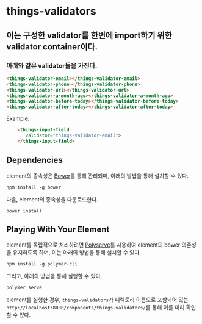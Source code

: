# things-validators

## 이는 구성한 validator를 한번에 import하기 위한 validator container이다.


### 아래와 같은 validator들을 가진다.
```html
<things-validator-email></things-validator-email>
<things-validator-phone></things-validator-phone>
<things-validator-url></things-validator-url>
<things-validator-a-month-ago></things-validator-a-month-ago>
<things-validator-before-today></things-validator-before-today>
<things-validator-after-today></things-validator-after-today>
```

Example:
```html
    <things-input-field
       validator="things-validator-email">
    </things-input-field>
```


## Dependencies

element의 종속성은 [Bower](http://bower.io/)를 통해 관리되며, 아래의 방법을 통해 설치할 수 있다.

    npm install -g bower

다음, element의 종속성을 다운로드한다.

    bower install


## Playing With Your Element

element를 독립적으로 처리하려면 [Polyserve](https://github.com/PolymerLabs/polyserve)를 사용하여 element의 bower 의존성을 유지하도록 하며, 이는 아래의 방법을 통해 설치할 수 있다.

    npm install -g polymer-cli

그리고, 아래의 방법을 통해 실행할 수 있다.

    polymer serve

element를 실행한 경우, `things-validators`가 디렉토리 이름으로 포함되어 있는 `http://localhost:8080/components/things-validators/`를 통해 이를 미리 확인할 수 있다. 
